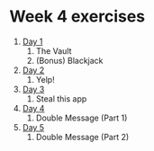 # Week 4 exercises

1. [Day 1](day1/)
    1. The Vault
    1. (Bonus) Blackjack
1. [Day 2](day2/)
    1. Yelp!
1. [Day 3](day3/)
    1. Steal this app
1. [Day 4](day4/)
    1. Double Message (Part 1)
1. [Day 5](day5/)
    1. Double Message (Part 2)
